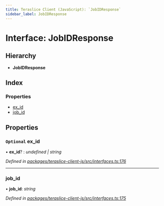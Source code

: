 ```yaml
---
title: Teraslice Client (JavaScript): `JobIDResponse`
sidebar_label: JobIDResponse
---
```


# Interface: JobIDResponse

## Hierarchy

* **JobIDResponse**

## Index

### Properties

* [ex_id](jobidresponse.md#optional-ex_id)
* [job_id](jobidresponse.md#job_id)

## Properties

### `Optional` ex_id

• **ex_id**? : *undefined | string*

*Defined in [packages/teraslice-client-js/src/interfaces.ts:176](https://github.com/terascope/teraslice/blob/b843209f9/packages/teraslice-client-js/src/interfaces.ts#L176)*

___

###  job_id

• **job_id**: *string*

*Defined in [packages/teraslice-client-js/src/interfaces.ts:175](https://github.com/terascope/teraslice/blob/b843209f9/packages/teraslice-client-js/src/interfaces.ts#L175)*
